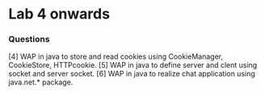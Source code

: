 # Lab 4 onwards

### Questions

[4] WAP in java to store and read cookies using CookieManager, CookieStore, HTTPcookie.
[5] WAP in java to define server and clent using socket and server socket.
[6] WAP in java to realize chat application using java.net.* package.
